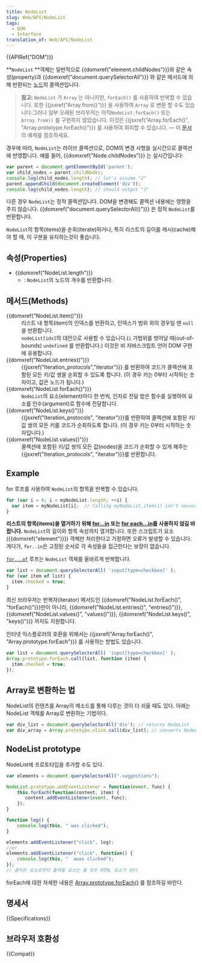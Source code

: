 ```yaml
---
title: NodeList
slug: Web/API/NodeList
tags:
  - DOM
  - Interface
translation_of: Web/API/NodeList
---
```


{{APIRef("DOM")}}

**`NodeList` **객체는 일반적으로 {{domxref("element.childNodes")}}와 같은 속성(property)과 {{domxref("document.querySelectorAll")}} 와 같은 메서드에 의해 반환되는 [노드](/ko/docs/Glossary/Node/DOM)의 콜렉션입니다.

> **참고:** `NodeList` 가 `Array` 는 아니지만, `forEach()` 를 사용하여 반복할 수 있습니다. 또한 {{jsxref("Array.from()")}} 을 사용하여 `Array` 로 변환 할 수도 있습니다.그러나 일부 오래된 브라우저는 아직`NodeList.forEach()` 또는 `Array.from()` 를 구현하지 않았습니다. 이것은 {{jsxref("Array.forEach()", "Array.prototype.forEach()")}} 를 사용하여 회피할 수 있습니다. — 이 [문서](#example)의 예제를 참조하세요.

경우에 따라, `NodeList`는 라이브 콜렉션으로, DOM의 변경 사항을 실시간으로 콜렉션에 반영합니다. 예를 들어, {{domxref("Node.childNodes")}} 는 실시간입니다:

```js
var parent = document.getElementById('parent');
var child_nodes = parent.childNodes;
console.log(child_nodes.length); // let's assume "2"
parent.appendChild(document.createElement('div'));
console.log(child_nodes.length); // should output "3"
```

다른 경우 `NodeList`는 정적 콜렉션입니다. DOM을 변경해도 콜렉션 내용에는 영향을 주지 않습니다. {{domxref("document.querySelectorAll()")}} 은 정적 `NodeList`를 반환합니다.

`NodeList`의 항목(items)을 순회(iterate)하거나, 특히 리스트의 길이를 캐시(cache)해야 할 때, 이 구분을 유지하는것이 좋습니다.

## 속성(Properties)

- {{domxref("NodeList.length")}}
  - : `NodeList`의 노드의 개수를 반환합니다.

## 메서드(Methods)

<dl><dt>{{domxref("NodeList.item()")}}</dt><dd>리스트 내 항목(item)의 인덱스를 반환하고, 인덱스가 범위 외의 경우일 땐 <code>null</code>을 반환합니다.</dd><dd><code>nodeList[idx]</code>의 대안으로 사용할 수 있습니다.(<code>i</code> 가범위를 벗어날 때(out-of-bounds) <code>undefined</code> 를 반환합니다.) 이것은 비 자바스크립트 언어 DOM 구현에 유용합니다.</dd><dt>{{domxref("NodeList.entries()")}}</dt><dd>{{jsxref("Iteration_protocols","iterator")}} 를 반환하여 코드가 콜렉션에 포함된 모든 키/값 쌍을 순회할 수 있도록 합니다. (이 경우 키는 0부터 시작하는 숫자이고, 값은 노드가 됩니다.)</dd><dt>{{domxref("NodeList.forEach()")}}</dt><dd><code>NodeList</code>의 요소(element)마다 한 번씩, 인자로 전달 받은 함수를 실행하여 요소를 인수(argument)로 함수에 전달합니다.</dd><dt>{{domxref("NodeList.keys()")}}</dt><dd>{{jsxref("Iteration_protocols", "iterator")}}를 반환하여 콜렉션에 포함된 키/값 쌍의 모든 키를 코드가 순회하도록 합니다. (이 경우 키는 0부터 시작하는 숫자입니다.)</dd><dt>{{domxref("NodeList.values()")}}</dt><dd>콜렉션에 포함된 키/값 쌍의 모든 값(nodes)을 코드가 순회할 수 있게 해주는 {{jsxref("Iteration_protocols", "iterator")}}를 반환합니다.</dd></dl>

## Example

for 루프를 사용하여 `NodeList`의 항목을 반복할 수 있습니다.

```js
for (var i = 0; i < myNodeList.length; ++i) {
  var item = myNodeList[i];  // Calling myNodeList.item(i) isn't necessary in JavaScript
}
```

**리스트의 항목(items)을 열거하기 위해 [for...in](/ko/docs/JavaScript/Reference/Statements/for...in) 또는 [for each...in](/ko/docs/JavaScript/Reference/Statements/for_each...in)를 사용하지 않길 바랍니다.** `NodeList`의 길이와 항목 속성까지 열거합니다. 또한 스크립트가 요소({{domxref("element")}}) 객체만 처리한다고 가정하면 오류가 발생할 수 있습니다. 게다가, `for..in`은 고정된 순서로 각 속성들을 접근한다는 보장이 없습니다.

[`for...of`](/en-US/docs/JavaScript/Reference/Statements/for...of) 루프는 `NodeList` 객체를 올바르게 반복합니다.

```js
var list = document.querySelectorAll( 'input[type=checkbox]' );
for (var item of list) {
  item.checked = true;
}
```

최신 브라우저는 반복자(iterator) 메서드인 {{domxref("NodeList.forEach()", "forEach()")}}만이 아니라, {{domxref("NodeList.entries()", "entries()")}}, {{domxref("NodeList.values()", "values()")}}, {{domxref("NodeList.keys()", "keys()")}} 까지도 지원합니다.

인터넷 익스플로러의 호환을 위해서는 {{jsxref("Array.forEach()", "Array.prototype.forEach")}} 를 사용하는 방법도 있습니다.

```js
var list = document.querySelectorAll( 'input[type=checkbox]' );
Array.prototype.forEach.call(list, function (item) {
  item.checked = true;
});
```

## Array로 변환하는 법

NodeList의 컨텐츠를 Array의 메소드를 통해 다루는 것이 더 쉬울 때도 있다. 아래는 NodeList 객체를 Array로 변환하는 기법이다.

```js
var div_list = document.querySelectorAll('div'); // returns NodeList
var div_array = Array.prototype.slice.call(div_list); // converts NodeList to Array
```

## NodeList prototype

NodeList에 프로토타입을 추가할 수도 있다.

```js
var elements = document.querySelectorAll(".suggestions");

NodeList.prototype.addEventListener = function(event, func) {
    this.forEach(function(content, item) {
       content.addEventListener(event, func);
    });
}

function log() {
    console.log(this, " was clicked");
}

elements.addEventListener("click", log);
//or
elements.addEventListener("click", function() {
    console.log(this, "  awas clicked");
});
// 클릭된 요소로부터 출력될 요소는 둘 모두 HTML 요소가 된다.
```

forEach에 대한 자세한 내용은 [Array.prototype.forEach()](/ko/docs/Web/JavaScript/Reference/Global_Objects/Array/forEach) 를 참조하길 바란다.

## 명세서

{{Specifications}}

## 브라우저 호환성

{{Compat}}
